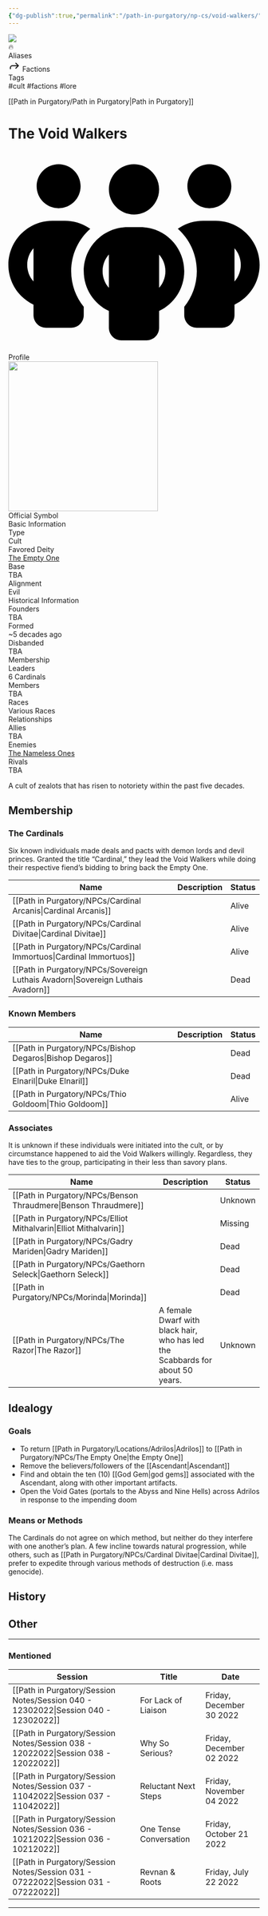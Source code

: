 ```yaml
---
{"dg-publish":true,"permalink":"/path-in-purgatory/np-cs/void-walkers/","tags":["faction, lore"]}
---
```


<div class="wiki-header">
	<div class="banner-wrapper">
		<div class="banner">
			<img class="banner-image full-width" src="http://corproject.com/wp-content/uploads/2017/10/Purgatory-770x439_c.jpg" style="object-position: 50% 50%">
		</div>
		<div class="banner-icon">
			<div class="icon-box">🔥</div>
		</div>
	</div>
	<div class="frontmatter-container">
		<div class="frontmatter-section mod-aliases">
			<span class="frontmatter-section-label">Aliases</span>
			<div class="frontmatter-section-data frontmatter-section-aliases">
				<span class="frontmatter-alias">
					<span class="frontmatter-alias-icon"> <svg xmlns="http://www.w3.org/2000svg" width="24" height="24" viewBox="0 0 24 24" fill="none" stroke="currentColor" stroke-width="2" stroke-linecap="round" stroke-linejoin="round" class="svg-icon lucide-forward"><polyline points="15 17 20 12 15 7"></polyline><path d="M4 18v-2a4 4 0 0 1 4-4h12"></path></svg></span>
					Factions</span>
			</div>
		</div>
		<div class="frontmatter-section mod-tags">
			<span class="frontmatter-section-label">Tags</span>
			<div class="frontmatter-section-data frontmatter-section-tags">
				<a class="tag"onclick="toggleTagSearch(this)">#cult</a>
				<a class="tag" onclick="toggleTagSearch(this)">#factions</a>
				<a class="tag" onclick="toggleTagSearch(this)">#lore</a>
			</div>
		</div>
	</div>
</div>

[[Path in Purgatory/Path in Purgatory\|Path in Purgatory]]

# The Void Walkers

<aside>
	<div class="aside-bkg aside-item aside-title center">
		<div class="aside-icon"><svg xmlns="http://www.w3.org/2000/svg" viewBox="0 0 640 512"><!--! Font Awesome Pro 6.2.1 by @fontawesome - https://fontawesome.com License - https://fontawesome.com/license (Commercial License) Copyright 2022 Fonticons, Inc. --><path d="M184 88c0 30.9-25.1 56-56 56s-56-25.1-56-56s25.1-56 56-56s56 25.1 56 56zM64 245.7C54 256.9 48 271.8 48 288s6 31.1 16 42.3V245.7zm144.4-49.3C178.7 222.7 160 261.2 160 304c0 34.3 12 65.8 32 90.5V416c0 17.7-14.3 32-32 32H96c-17.7 0-32-14.3-32-32V389.2C26.2 371.2 0 332.7 0 288c0-61.9 50.1-112 112-112h32c24 0 46.2 7.5 64.4 20.3zM448 416V394.5c20-24.7 32-56.2 32-90.5c0-42.8-18.7-81.3-48.4-107.7C449.8 183.5 472 176 496 176h32c61.9 0 112 50.1 112 112c0 44.7-26.2 83.2-64 101.2V416c0 17.7-14.3 32-32 32H480c-17.7 0-32-14.3-32-32zM568 88c0 30.9-25.1 56-56 56s-56-25.1-56-56s25.1-56 56-56s56 25.1 56 56zm8 157.7v84.7c10-11.3 16-26.1 16-42.3s-6-31.1-16-42.3zM320 160c-35.3 0-64-28.7-64-64s28.7-64 64-64s64 28.7 64 64s-28.7 64-64 64zM240 304c0 16.2 6 31 16 42.3V261.7c-10 11.3-16 26.1-16 42.3zm144-42.3v84.7c10-11.3 16-26.1 16-42.3s-6-31.1-16-42.3zM448 304c0 44.7-26.2 83.2-64 101.2V448c0 17.7-14.3 32-32 32H288c-17.7 0-32-14.3-32-32V405.2c-37.8-18-64-56.5-64-101.2c0-61.9 50.1-112 112-112h32c61.9 0 112 50.1 112 112z"/></svg></div>
		<div class="aside-title-inner">Profile</div>
	</div>
	<section class="aside-item">
		<img height="300" src="https://majestythinks.netlify.app/img/Void Walker Symbol.png">
		<figcaption class="aside-caption aside-item-spacing center">Official Symbol</figcaption>
	</section>
	<section class="aside-item">
	<div class="aside-bkg aside-item aside-header aside-item-spacing center">Basic Information</div>
	<div class="aside-data aside-item aside-item-spacing">
			<div class="aside-label">Type</div>
			<div class="aside-value">Cult</div>
		</div>
		<div class="aside-data aside-item aside-item-spacing">
			<div class="aside-label">Favored Deity</div>
			<div class="aside-value"><a class="internal link" href="/path-in-purgatory/npcs/">The Empty One</a></div>
		</div>
		<div class="aside-data aside-item aside-item-spacing">
			<div class="aside-label">Base</div>
			<div class="aside-value">TBA</div>
		</div>
		<div class="aside-data aside-item aside-item-spacing">
			<div class="aside-label">Alignment</div>
			<div class="aside-value">Evil</div>
		</div>
	</section>
	<section class="aside-item">
	<div class="aside-bkg aside-item aside-header aside-item-spacing center">Historical Information</div>
		<div class="aside-item aside-data aside-item-spacing">
			<div class="aside-label">Founders</div>
			<div class="aside-value">TBA</div>
		</div>
		<div class="aside-item aside-data aside-item-spacing">
			<div class="aside-label">Formed</div>
			<div class="aside-value">~5 decades ago</div>
		</div>
		<div class="aside-item aside-data aside-item-spacing">
			<div class="aside-label">Disbanded</div>
			<div class="aside-value">TBA</div>
		</div>
	</section>
	<section class="aside-item">
	<div class="aside-bkg aside-item aside-header aside-item-spacing center">Membership</div>
		<div class="aside-item aside-data aside-item-spacing">
			<div class="aside-label">Leaders</div>
			<div class="aside-value">6 Cardinals</div>
		</div>
		<div class="aside-item aside-data aside-item-spacing">
			<div class="aside-label">Members</div>
			<div class="aside-value">TBA</div>
		</div>
		<div class="aside-item aside-data aside-item-spacing">
			<div class="aside-label">Races</div>
			<div class="aside-value">Various Races</div>
		</div>
	</section>
	<section class="aside-item">
	<div class="aside-bkg aside-item aside-header aside-item-spacing center">Relationships</div>
		<div class="aside-item aside-data aside-item-spacing">
			<div class="aside-label">Allies</div>
			<div class="aside-value">TBA</div>
		</div>
		<div class="aside-item aside-data aside-item-spacing">
			<div class="aside-label">Enemies</div>
			<div class="aside-value"><a class="internal-link" href="/path-in-purgatory/the-party">The Nameless Ones</a></div>
		</div>
		<div class="aside-item aside-data aside-item-spacing">
			<div class="aside-label">Rivals</div>
			<div class="aside-value">TBA</div>
		</div>
	</section>
</aside>

A cult of zealots that has risen to notoriety within the past five decades.

## Membership

### The Cardinals
Six known individuals made deals and pacts with demon lords and devil princes. Granted the title “Cardinal,” they lead the Void Walkers while doing their respective fiend’s bidding to bring back the Empty One.

| Name                                                                               | Description | Status                                  |
| ---------------------------------------------------------------------------------- | ----------- | --------------------------------------- |
| [[Path in Purgatory/NPCs/Cardinal Arcanis\|Cardinal Arcanis]]                   |             | <span class="status alive">Alive</span> |
| [[Path in Purgatory/NPCs/Cardinal Divitae\|Cardinal Divitae]]                   |             | <span class="status alive">Alive</span> |
| [[Path in Purgatory/NPCs/Cardinal Immortuos\|Cardinal Immortuos]]               |             | <span class="status alive">Alive</span> |
| [[Path in Purgatory/NPCs/Sovereign Luthais Avadorn\|Sovereign Luthais Avadorn]] |             | <span class="status dead">Dead</span>   |


### Known Members
| Name                                                         | Description | Status                                  |
| ------------------------------------------------------------ | ----------- | --------------------------------------- |
| [[Path in Purgatory/NPCs/Bishop Degaros\|Bishop Degaros]] |             | <span class="status dead">Dead</span>   |
| [[Path in Purgatory/NPCs/Duke Elnaril\|Duke Elnaril]]     |             | <span class="status dead">Dead</span>   |
| [[Path in Purgatory/NPCs/Thio Goldoom\|Thio Goldoom]]     |             | <span class="status alive">Alive</span> |


### Associates
It is unknown if these individuals were initiated into the cult, or by circumstance happened to aid the Void Walkers willingly. Regardless, they have ties to the group, participating in their less than savory plans.

| Name                                                                 | Description                                                                   | Status                                      |
| -------------------------------------------------------------------- | ----------------------------------------------------------------------------- | ------------------------------------------- |
| [[Path in Purgatory/NPCs/Benson Thraudmere\|Benson Thraudmere]]   |                                                                               | <span class="status unknown">Unknown</span> |
| [[Path in Purgatory/NPCs/Elliot Mithalvarin\|Elliot Mithalvarin]] |                                                                               | <span class="status missing">Missing</span> |
| [[Path in Purgatory/NPCs/Gadry Mariden\|Gadry Mariden]]           |                                                                               | <span class="status dead">Dead</span>       |
| [[Path in Purgatory/NPCs/Gaethorn Seleck\|Gaethorn Seleck]]       |                                                                               | <span class="status dead">Dead</span>       |
| [[Path in Purgatory/NPCs/Morinda\|Morinda]]                       |                                                                               | <span class="status dead">Dead</span>       |
| [[Path in Purgatory/NPCs/The Razor\|The Razor]]                   | A female Dwarf with black hair, who has led the Scabbards for about 50 years. | <span class="status unknown">Unknown</span> |


## Idealogy
### Goals
- To return [[Path in Purgatory/Locations/Adrilos\|Adrilos]] to [[Path in Purgatory/NPCs/The Empty One\|the Empty One]]
- Remove the believers/followers of the [[Ascendant\|Ascendant]]
- Find and obtain the ten (10) [[God Gem\|god gems]] associated with the Ascendant, along with other important artifacts.
- Open the Void Gates (portals to the Abyss and Nine Hells) across Adrilos in response to the impending doom

### Means or Methods
The Cardinals do not agree on which method, but neither do they interfere with one another’s plan. A few incline towards natural progression, while others, such as [[Path in Purgatory/NPCs/Cardinal Divitae\|Cardinal Divitae]], prefer to expedite through various methods of destruction (i.e. mass genocide).

## History
## Other

<hr class="divide">

### Mentioned
| Session                                                                               | Title                  | Date                     |
| ------------------------------------------------------------------------------------- | ---------------------- | ------------------------ |
| [[Path in Purgatory/Session Notes/Session 040 - 12302022\|Session 040 - 12302022]] | For Lack of Liaison    | Friday, December 30 2022 |
| [[Path in Purgatory/Session Notes/Session 038 - 12022022\|Session 038 - 12022022]] | Why So Serious?        | Friday, December 02 2022 |
| [[Path in Purgatory/Session Notes/Session 037 - 11042022\|Session 037 - 11042022]] | Reluctant Next Steps   | Friday, November 04 2022 |
| [[Path in Purgatory/Session Notes/Session 036 - 10212022\|Session 036 - 10212022]] | One Tense Conversation | Friday, October 21 2022  |
| [[Path in Purgatory/Session Notes/Session 031 - 07222022\|Session 031 - 07222022]] | Revnan & Roots         | Friday, July 22 2022     |


---
<div id="disqus_thread"></div>